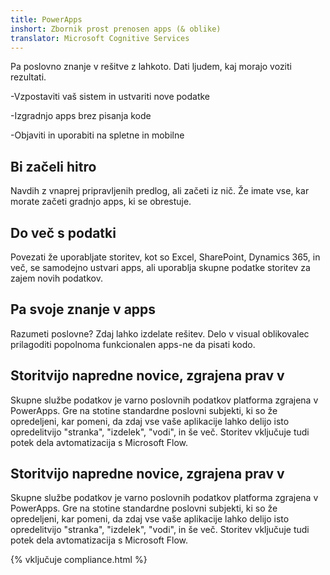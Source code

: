 ```yaml
---
title: PowerApps
inshort: Zbornik prost prenosen apps (& oblike)
translator: Microsoft Cognitive Services
---
```


Pa poslovno znanje v rešitve z lahkoto. Dati ljudem, kaj morajo voziti rezultati.

-Vzpostaviti vaš sistem in ustvariti nove podatke

-Izgradnjo apps brez pisanja kode

-Objaviti in uporabiti na spletne in mobilne

## Bi začeli hitro
Navdih z vnaprej pripravljenih predlog, ali začeti iz nič. Že imate vse, kar morate začeti gradnjo apps, ki se obrestuje.

## Do več s podatki
Povezati že uporabljate storitev, kot so Excel, SharePoint, Dynamics 365, in več, se samodejno ustvari apps, ali uporablja skupne podatke storitev za zajem novih podatkov.

## Pa svoje znanje v apps
Razumeti poslovne? Zdaj lahko izdelate rešitev. Delo v visual oblikovalec prilagoditi popolnoma funkcionalen apps-ne da pisati kodo.

## Storitvijo napredne novice, zgrajena prav v
Skupne službe podatkov je varno poslovnih podatkov platforma zgrajena v PowerApps. Gre na stotine standardne poslovni subjekti, ki so že opredeljeni, kar pomeni, da zdaj vse vaše aplikacije lahko delijo isto opredelitvijo "stranka", "izdelek", "vodi", in še več. Storitev vključuje tudi potek dela avtomatizacija s Microsoft Flow.

## Storitvijo napredne novice, zgrajena prav v
Skupne službe podatkov je varno poslovnih podatkov platforma zgrajena v PowerApps. Gre na stotine standardne poslovni subjekti, ki so že opredeljeni, kar pomeni, da zdaj vse vaše aplikacije lahko delijo isto opredelitvijo "stranka", "izdelek", "vodi", in še več. Storitev vključuje tudi potek dela avtomatizacija s Microsoft Flow.

{% vključuje compliance.html %}

